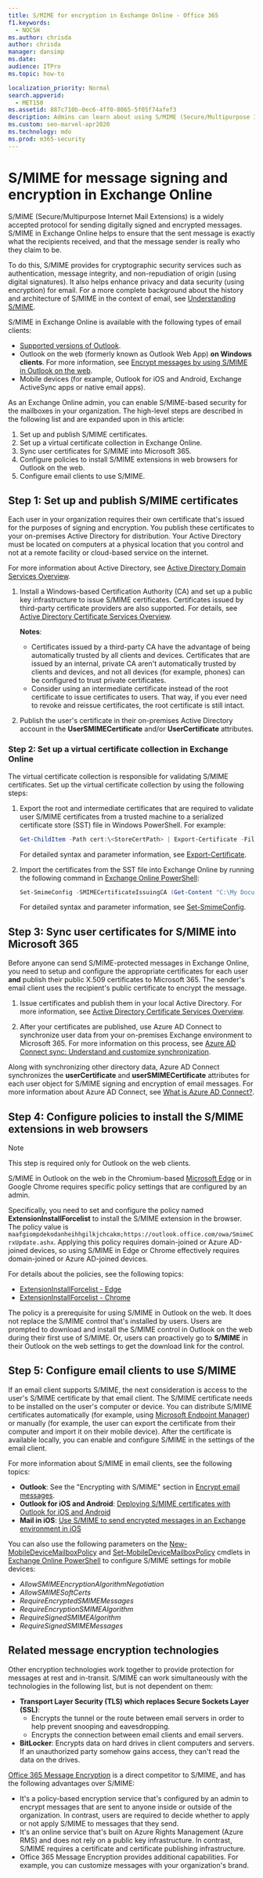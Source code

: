 ```yaml
---
title: S/MIME for encryption in Exchange Online - Office 365
f1.keywords: 
  - NOCSH
ms.author: chrisda
author: chrisda
manager: dansimp
ms.date: 
audience: ITPro
ms.topic: how-to

localization_priority: Normal
search.appverid: 
  - MET150
ms.assetid: 887c710b-0ec6-4ff0-8065-5f05f74afef3
description: Admins can learn about using S/MIME (Secure/Multipurpose Internet Mail Extensions) in Exchange Online to encrypt emails and digitally sign them.
ms.custom: seo-marvel-apr2020
ms.technology: mdo
ms.prod: m365-security
---
```


# S/MIME for message signing and encryption in Exchange Online

S/MIME (Secure/Multipurpose Internet Mail Extensions) is a widely accepted protocol for sending digitally signed and encrypted messages. S/MIME in Exchange Online helps to ensure that the sent message is exactly what the recipients received, and that the message sender is really who they claim to be.

To do this, S/MIME provides for cryptographic security services such as authentication, message integrity, and non-repudiation of origin (using digital signatures). It also helps enhance privacy and data security (using encryption) for email. For a more complete background about the history and architecture of S/MIME in the context of email, see [Understanding S/MIME](/previous-versions/tn-archive/aa995740(v=exchg.65)).

S/MIME in Exchange Online is available with the following types of email clients:

- [Supported versions of Outlook](/deployoffice/endofsupport/office-365-services-connectivity).
- Outlook on the web (formerly known as Outlook Web App) **on Windows clients**. For more information, see [Encrypt messages by using S/MIME in Outlook on the web](https://support.microsoft.com/office/878c79fc-7088-4b39-966f-14512658f480).
- Mobile devices (for example, Outlook for iOS and Android, Exchange ActiveSync apps or native email apps).

As an Exchange Online admin, you can enable S/MIME-based security for the mailboxes in your organization. The high-level steps are described in the following list and are expanded upon in this article:

1. Set up and publish S/MIME certificates.
2. Set up a virtual certificate collection in Exchange Online.
3. Sync user certificates for S/MIME into Microsoft 365.
4. Configure policies to install S/MIME extensions in web browsers for Outlook on the web.
5. Configure email clients to use S/MIME.

## Step 1: Set up and publish S/MIME certificates

Each user in your organization requires their own certificate that's issued for the purposes of signing and encryption. You publish these certificates to your on-premises Active Directory for distribution. Your Active Directory must be located on computers at a physical location that you control and not at a remote facility or cloud-based service on the internet.

For more information about Active Directory, see [Active Directory Domain Services Overview](/windows-server/identity/ad-ds/get-started/virtual-dc/active-directory-domain-services-overview).

1. Install a Windows-based Certification Authority (CA) and set up a public key infrastructure to issue S/MIME certificates. Certificates issued by third-party certificate providers are also supported. For details, see [Active Directory Certificate Services Overview](/previous-versions/windows/it-pro/windows-server-2012-r2-and-2012/hh831740(v=ws.11)).

   **Notes**:

   - Certificates issued by a third-party CA have the advantage of being automatically trusted by all clients and devices. Certificates that are issued by an internal, private CA aren't automatically trusted by clients and devices, and not all devices (for example, phones) can be configured to trust private certificates.
   - Consider using an intermediate certificate instead of the root certificate to issue certificates to users. That way, if you ever need to revoke and reissue certificates, the root certificate is still intact.

2. Publish the user's certificate in their on-premises Active Directory account in the **UserSMIMECertificate** and/or **UserCertificate** attributes.

### Step 2: Set up a virtual certificate collection in Exchange Online

The virtual certificate collection is responsible for validating S/MIME certificates. Set up the virtual certificate collection by using the following steps:

1. Export the root and intermediate certificates that are required to validate user S/MIME certificates from a trusted machine to a serialized certificate store (SST) file in Windows PowerShell. For example:

   ```powershell
   Get-ChildItem -Path cert:\<StoreCertPath> | Export-Certificate -FilePath "C:\My Documents\Exported Certificate Store.sst" -Type SST
   ```

   For detailed syntax and parameter information, see [Export-Certificate](/powershell/module/pki/export-certificate).

2. Import the certificates from the SST file into Exchange Online by running the following command in [Exchange Online PowerShell](/powershell/exchange/connect-to-exchange-online-powershell):

   ```PowerShell
   Set-SmimeConfig -SMIMECertificateIssuingCA (Get-Content "C:\My Documents\Exported Certificate Store.sst" -Encoding Byte)
   ```

   For detailed syntax and parameter information, see [Set-SmimeConfig](/powershell/module/exchange/set-smimeconfig).

## Step 3: Sync user certificates for S/MIME into Microsoft 365

Before anyone can send S/MIME-protected messages in Exchange Online, you need to setup and configure the appropriate certificates for each user **and** publish their public X.509 certificates to Microsoft 365. The sender's email client uses the recipient's public certificate to encrypt the message.

1. Issue certificates and publish them in your local Active Directory. For more information, see [Active Directory Certificate Services Overview](/previous-versions/windows/it-pro/windows-server-2012-R2-and-2012/hh831740(v=ws.11)).

2. After your certificates are published, use Azure AD Connect to synchronize user data from your on-premises Exchange environment to Microsoft 365. For more information on this process, see [Azure AD Connect sync: Understand and customize synchronization](/azure/active-directory/hybrid/how-to-connect-sync-whatis).

  Along with synchronizing other directory data, Azure AD Connect synchronizes the **userCertificate** and **userSMIMECertificate** attributes for each user object for S/MIME signing and encryption of email messages. For more information about Azure AD Connect, see [What is Azure AD Connect?](/azure/active-directory/hybrid/whatis-azure-ad-connect).

## Step 4: Configure policies to install the S/MIME extensions in web browsers

> [!NOTE]
> This step is required only for Outlook on the web clients.

S/MIME in Outlook on the web in the Chromium-based [Microsoft Edge](https://www.microsoft.com/windows/microsoft-edge) or in Google Chrome requires specific policy settings that are configured by an admin.

Specifically, you need to set and configure the policy named **ExtensionInstallForcelist** to install the S/MIME extension in the browser. The policy value is `maafgiompdekodanheihhgilkjchcakm;https://outlook.office.com/owa/SmimeCrxUpdate.ashx`. Applying this policy requires domain-joined or Azure AD-joined devices, so using S/MIME in Edge or Chrome effectively requires domain-joined or Azure AD-joined devices.

For details about the policies, see the following topics:

- [ExtensionInstallForcelist - Edge](/deployedge/microsoft-edge-policies#extensioninstallforcelist)
- [ExtensionInstallForcelist - Chrome](https://cloud.google.com/docs/chrome-enterprise/policies/?policy=ExtensionInstallForcelist)

The policy is a prerequisite for using S/MIME in Outlook on the web. It does not replace the S/MIME control that's installed by users. Users are prompted to download and install the S/MIME control in Outlook on the web during their first use of S/MIME. Or, users can proactively go to **S/MIME** in their Outlook on the web settings to get the download link for the control.

## Step 5: Configure email clients to use S/MIME

If an email client supports S/MIME, the next consideration is access to the user's S/MIME certificate by that email client. The S/MIME certificate needs to be installed on the user's computer or device. You can distribute S/MIME certificates automatically (for example, using [Microsoft Endpoint Manager](/mem/endpoint-manager-overview)) or manually (for example, the user can export the certificate from their computer and import it on their mobile device). After the certificate is available locally, you can enable and configure S/MIME in the settings of the email client.

For more information about S/MIME in email clients, see the following topics:

- **Outlook**: See the "Encrypting with S/MIME" section in [Encrypt email messages](https://support.microsoft.com/office/373339cb-bf1a-4509-b296-802a39d801dc).
- **Outlook for iOS and Android**: [Deploying S/MIME certificates with Outlook for iOS and Android](/exchange/clients-and-mobile-in-exchange-online/outlook-for-ios-and-android/sensitive-labeling-and-protection-outlook-for-ios-android#deploying-smime-certificates-with-outlook-for-ios-and-android)
- **Mail in iOS**: [Use S/MIME to send encrypted messages in an Exchange environment in iOS](https://support.apple.com/HT202345)

You can also use the following parameters on the [New-MobileDeviceMailboxPolicy](/powershell/module/exchange/new-mobiledevicemailboxpolicy) and [Set-MobileDeviceMailboxPolicy](/powershell/module/exchange/set-mobiledevicemailboxpolicy) cmdlets in [Exchange Online PowerShell](/powershell/exchange/connect-to-exchange-online-powershell) to configure S/MIME settings for mobile devices:

- _AllowSMIMEEncryptionAlgorithmNegotiation_
- _AllowSMIMESoftCerts_
- _RequireEncryptedSMIMEMessages_
- _RequireEncryptionSMIMEAlgorithm_
- _RequireSignedSMIMEAlgorithm_
- _RequireSignedSMIMEMessages_

## Related message encryption technologies

Other encryption technologies work together to provide protection for messages at rest and in-transit. S/MIME can work simultaneously with the technologies in the following list, but is not dependent on them:

- **Transport Layer Security (TLS) which replaces Secure Sockets Layer (SSL)**:
  - Encrypts the tunnel or the route between email servers in order to help prevent snooping and eavesdropping.
  - Encrypts the connection between email clients and email servers.
- **BitLocker**: Encrypts data on hard drives in client computers and servers. If an unauthorized party somehow gains access, they can't read the data on the drives.

[Office 365 Message Encryption](/microsoft-365/compliance/email-encryption) is a direct competitor to S/MIME, and has the following advantages over S/MIME:

- It's a policy-based encryption service that's configured by an admin to encrypt messages that are sent to anyone inside or outside of the organization. In contrast, users are required to decide whether to apply or not apply S/MIME to messages that they send.
- It's an online service that's built on Azure Rights Management (Azure RMS) and does not rely on a public key infrastructure. In contrast, S/MIME requires a certificate and certificate publishing infrastructure.
- Office 365 Message Encryption provides additional capabilities. For example, you can customize messages with your organization's brand.
